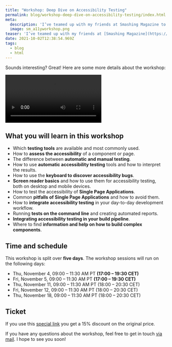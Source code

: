 ```yaml
---
title: "Workshop: Deep Dive on Accessibility Testing"
permalink: blog/workshop-deep-dive-on-accessibility-testing/index.html
meta:
  description: 'I’ve teamed up with my friends at Smashing Magazine to share with you everything I know about web accessibility testing'
  image: sm_a11yworkshop.png
teaser: 'I’ve teamed up with my friends at [Smashing Magazine](https://www.smashingmagazine.com/) 😻 to share with you everything I know about web accessibility testing! In this [smashing workshop](https://smashingconf.com/online-workshops/workshops/manuel-matuzovic/) we’ll talk about automatic and manual testing, screen reader basics, Single Page Applications, Dev Tools, and more.'
date: 2021-10-02T12:38:54.969Z
tags:
  - blog
  - html
---
```


<!-- teaser -->

Sounds interesting? Great! Here are some more details about the workshop:

<video src="/images/workshop_promo.mp4" controls>
  <track default kind="captions" srclang="en" src="/images/workshop_promo.vtt" label="English">
  <track default kind="subtitles" srclang="de" src="/images/workshop_promo_de.vtt" label="Deutsch">
    Sorry, your browser doesn't support embedded videos.
</video>

<h2>What you will learn in this workshop</h2>

<ul><li>Which <strong>testing tools</strong> are available and most commonly used.</li><li>How to <strong>assess the accessibility</strong> of a component or page.</li><li>The difference between <strong>automatic and manual testing</strong>.</li><li>How to use <strong>automatic accessibility testing</strong> tools and how to interpret the results.</li><li>How to use the <strong>keyboard to discover accessibility bugs</strong>.</li><li><strong>Screen reader basics</strong> and how to use them for accessibility testing, both on desktop and mobile devices.</li><li>How to test the accessibility of <strong>Single Page Applications</strong>.</li><li>Common <strong>pitfalls of Single Page Applications</strong> and how to avoid them.</li><li>How to <strong>integrate accessibility testing</strong> in your day-to-day development workflow.</li><li>Running <strong>tests on the command line</strong> and creating automated reports.</li><li><strong>Integrating accessibility testing in your build pipeline</strong>.</li><li>Where to find <strong>information and help on how to build complex components</strong>.</li></ul>

<h2>Time and schedule</h2>

<p>This workshop is split over <strong>five days</strong>. The workshop sessions will run on the following days:</p>

<ul><li>Thu, November 4, <span class="small-caps">09:00 – 11:30 AM PT <strong>(17:00 – 19:30 CET)</strong></span></li><li>Fri, November 5, <span class="small-caps">09:00 – 11:30 AM PT <strong>(17:00 – 19:30 CET)</strong></span></li><li>Thu, November 11, <span class="small-caps">09:00 – 11:30 AM PT (18:00 – 20:30 CET)</span></li><li>Fri, November 12, <span class="small-caps">09:00 – 11:30 AM PT (18:00 – 20:30 CET)</span></li><li>Thu, November 18, <span class="small-caps">09:00 – 11:30 AM PT (18:00 – 20:30 CET)</span></li></ul>

<h2>Ticket</h2>

If you use this [special link](https://ti.to/smashingmagazine/online-workshops/discount/welcometomyworkshop) you get a 15% discount on the original price.

If you have any questions about the workshop, feel free to get in touch [via mail](manuel@matuzo.at). I hope to see you soon!
